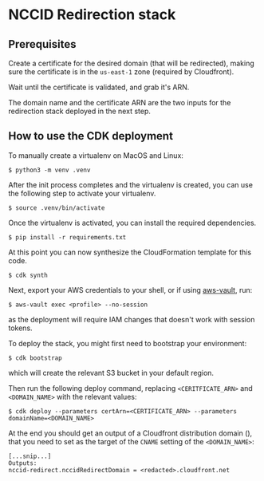 # NCCID Redirection stack

## Prerequisites

Create a certificate for the desired domain (that will be redirected), making
sure the certificate is in the `us-east-1` zone (required by Cloudfront).

Wait until the certificate is validated, and grab it's ARN.

The domain name and the certificate ARN are the two inputs for the redirection
stack deployed in the next step.
## How to use the CDK deployment

To manually create a virtualenv on MacOS and Linux:

```
$ python3 -m venv .venv
```

After the init process completes and the virtualenv is created, you can use the following
step to activate your virtualenv.

```
$ source .venv/bin/activate
```

Once the virtualenv is activated, you can install the required dependencies.

```
$ pip install -r requirements.txt
```

At this point you can now synthesize the CloudFormation template for this code.

```
$ cdk synth
```

Next, export your AWS credentials to your shell, or if using
[aws-vault](https://github.com/99designs/aws-vault), run:
```
$ aws-vault exec <profile> --no-session
```
as the deployment will require IAM changes that doesn't work with session tokens.

To deploy the stack, you might first need to bootstrap your environment:
```
$ cdk bootstrap
```
which will create the relevant S3 bucket in your default region.

Then run the following deploy command, replacing `<CERITFICATE_ARN>` and `<DOMAIN_NAME>` with
the relevant values:

```
$ cdk deploy --parameters certArn=<CERTIFICATE_ARN> --parameters domainName=<DOMAIN_NAME>
```

At the end you should get an output of a Cloudfront distribution domain (), that you
need to set as the target of the `CNAME` setting of the `<DOMAIN_NAME>`:

```
[...snip...]
Outputs:
nccid-redirect.nccidRedirectDomain = <redacted>.cloudfront.net
```
